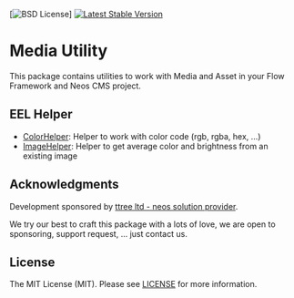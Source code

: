 [![BSD License](https://img.shields.io/github/license/mashape/apistatus.svg)]
[![Latest Stable Version](https://poser.pugx.org/ttree/mediautility/version)](https://packagist.org/packages/ttree/mediautility)

# Media Utility

This package contains utilities to work with Media and Asset in your Flow Framework and Neos CMS project.

## EEL Helper

 * [ColorHelper](Classes/Eel/Helper/ColorHelper.php): Helper to work with color code (rgb, rgba, hex, ...)
 * [ImageHelper](Classes/Eel/Helper/ImageHelper.php): Helper to get average color and brightness from an existing image

## Acknowledgments

Development sponsored by [ttree ltd - neos solution provider](http://ttree.ch).

We try our best to craft this package with a lots of love, we are open to sponsoring, support request, ... just contact us.

## License

The MIT License (MIT). Please see [LICENSE](LICENSE.txt) for more information.
